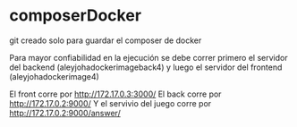 # composerDocker
git creado solo para guardar el composer de docker

Para mayor confiabilidad en la ejecución se debe correr primero el servidor del backend (aleyjohadockerimageback4) 
y luego el servidor del frontend (aleyjohadockerimage4) 

El front corre por http://172.17.0.3:3000/
El back corre por http://172.17.0.2:9000/
Y el servivio del juego corre por http://172.17.0.2:9000/answer/
